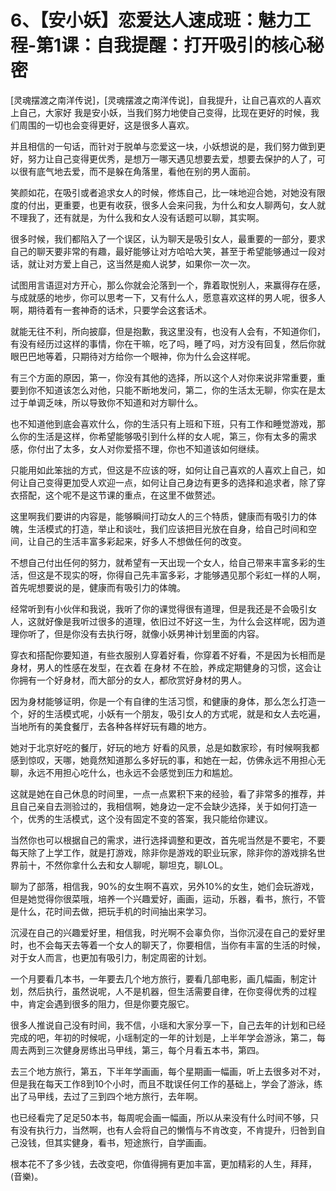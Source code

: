 # 6、【安小妖】恋爱达人速成班：魅力工程-第1课：自我提醒：打开吸引的核心秘密

[灵魂摆渡之南洋传说]，[灵魂摆渡之南洋传说]，自我提升，让自己喜欢的人喜欢上自己，大家好 我是安小妖，当我们努力地使自己变得，比现在更好的时候，我们周围的一切也会变得更好，这是很多人喜欢。

并且相信的一句话，而针对于脱单与恋爱这一块，小妖想说的是，我们努力做到更好，努力让自己变得更优秀，是想万一哪天遇见想要去爱，想要去保护的人了，可以很有底气地去爱，而不是躲在角落里，看他在别的男人面前。

笑颜如花，在吸引或者追求女人的时候，修炼自己，比一味地迎合她，对她没有限度的付出，更重要，也更有收获，很多人会来问我，为什么和女人聊两句，女人就不理我了，还有就是，为什么我和女人没有话题可以聊，其实啊。

很多时候，我们都陷入了一个误区，认为聊天是吸引女人，最重要的一部分，要求自己的聊天要非常的有趣，最好能够让对方哈哈大笑，甚至于希望能够通过一段对话，就让对方爱上自己，这当然是痴人说梦，如果你一次一次。

试图用言语逗对方开心，那么你就会沦落到一个，靠着取悦别人，来赢得存在感，与成就感的地步，你可以思考一下，又有什么人，愿意喜欢这样的男人呢，很多人啊，期待着有一套神奇的话术，只要学会这套话术。

就能无往不利，所向披靡，但是抱歉，我这里没有，也没有人会有，不知道你们，有没有经历过这样的事情，你在干嘛，吃了吗，睡了吗，对方没有回复，然后你就眼巴巴地等着，只期待对方给你一个眼神，你为什么会这样呢。

有三个方面的原因，第一，你没有其他的选择，所以这个人对你来说非常重要，重要到你不知道该怎么对他，只能不断地发问，第二，你的生活太无聊，你实在是太过于单调乏味，所以导致你不知道和对方聊什么。

也不知道他到底会喜欢什么，你的生活只有上班和下班，只有工作和睡觉游戏，那么你的生活是这样，你希望能够吸引到什么样的女人呢，第三，你有太多的需求感，你付出了太多，女人对你爱搭不理，你也不知道该如何继续。

只能用如此笨拙的方式，但这是不应该的呀，如何让自己喜欢的人喜欢上自己，如何让自己变得更加受人欢迎一点，如何让自己身边有更多的选择和追求者，除了穿衣搭配，这个呢不是这节课的重点，在这里不做赘述。

这里啊我们要讲的内容是，能够瞬间打动女人的三个特质，健康而有吸引力的体魄，生活模式的打造，举止和谈吐，我们应该把目光放在自身，给自己时间和空间，让自己的生活丰富多彩起来，好多人不想做任何的改变。

不想自己付出任何的努力，就希望有一天出现一个女人，给自己带来丰富多彩的生活，但这是不现实的呀，你得自己先丰富多彩，才能够遇见那个彩虹一样的人啊，首先呢想要说的是，健康而有吸引力的体魄。

经常听到有小伙伴和我说，我听了你的课觉得很有道理，但是我还是不会吸引女人，这就好像是我听过很多的道理，依旧过不好这一生，为什么会这样呢，因为道理你听了，但是你没有去执行呀，就像小妖男神计划里面的内容。

穿衣和搭配你要知道，有些衣服别人穿着好看，你穿着不好看，不是因为长相而是身材，男人的性感在发型，在衣着 在身材 不在脸，养成定期健身的习惯，这会让你拥有一个好身材，而大部分的女人，都欣赏好身材的男人。

因为身材能够证明，你是一个有自律的生活习惯，和健康的身体，那么怎么打造一个，好的生活模式呢，小妖有一个朋友，吸引女人的方式呢，就是和女人去吃遍，当地所有的美食餐厅，去各种各样好玩有趣的地方。

她对于北京好吃的餐厅，好玩的地方 好看的风景，总是如数家珍，有时候啊我都感到惊叹，天哪，她竟然知道那么多好玩的事，和她在一起，仿佛永远不用担心无聊，永远不用担心吃什么，也永远不会感觉到压力和尴尬。

这就是她在自己休息的时间里，一点一点累积下来的经验，看了非常多的推荐，并且自己亲自去测验过的，我相信啊，她身边一定不会缺少选择，关于如何打造一个，优秀的生活模式，这个没有固定不变的答案，我只能给你建议。

当然你也可以根据自己的需求，进行选择调整和更改，首先呢当然是不要宅，不要每天除了上学工作，就是打游戏，除非你是游戏的职业玩家，除非你的游戏排名世界前十，不然你拿什么去和女人聊呢，聊坦克，聊LOL。

聊为了部落，相信我，90%的女生啊不喜欢，另外10%的女生，她们会玩游戏，但是她觉得你很菜哦，培养一个兴趣爱好，画画，运动，乐器，看书，旅行，不管是什么，花时间去做，把玩手机的时间抽出来学习。

沉浸在自己的兴趣爱好里，相信我，时光啊不会辜负你，当你沉浸在自己的爱好里时，也不会每天去等着一个女人的聊天了，你要相信，当你有丰富的生活的时候，对于女人而言，也更加有吸引力，制定周密的计划。

一个月要看几本书，一年要去几个地方旅行，要看几部电影，画几幅画，制定计划，然后执行，虽然说呢，人不是机器，但生活需要自律，在你变得优秀的过程中，肯定会遇到很多的阻力，但是你要克服它。

很多人推说自己没有时间，我不信，小瑶和大家分享一下，自己去年的计划和已经完成的吧，年初的时候呢，小瑶制定的一年的计划是，上半年学会游泳，第二，每周去两到三次健身房练出马甲线，第三，每个月看五本书，第四。

去三个地方旅行，第五，下半年学画画，每个星期画一幅画，听上去很多对不对，但是我在每天工作8到10个小时，而且不耽误任何工作的基础上，学会了游泳，练出了马甲线，去过了三到四个地方旅行，去年啊。

也已经看完了足足50本书，每周呢会画一幅画，所以从来没有什么时间不够，只有没有执行力，当然啊，也有人会将自己的懒惰与不肯改变，不肯提升，归咎到自己没钱，但其实健身，看书，短途旅行，自学画画。

根本花不了多少钱，去改变吧，你值得拥有更加丰富，更加精彩的人生，拜拜，(音樂)。
